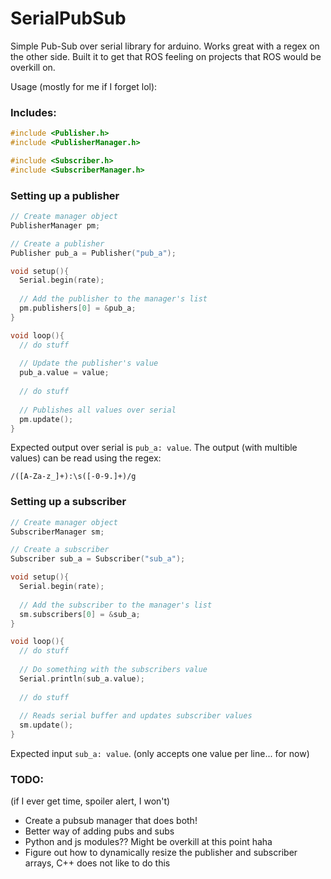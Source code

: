 # SerialPubSub
Simple Pub-Sub over serial library for arduino. Works great with a regex on the other side. Built it to get that ROS feeling on projects that ROS would be overkill on.

Usage (mostly for me if I forget lol):

### Includes:

```C++
#include <Publisher.h>
#include <PublisherManager.h>

#include <Subscriber.h>
#include <SubscriberManager.h>
```

### Setting up a publisher

```C++
// Create manager object
PublisherManager pm;

// Create a publisher
Publisher pub_a = Publisher("pub_a");

void setup(){
  Serial.begin(rate);
  
  // Add the publisher to the manager's list
  pm.publishers[0] = &pub_a;
}

void loop(){
  // do stuff
  
  // Update the publisher's value
  pub_a.value = value;
  
  // do stuff
  
  // Publishes all values over serial
  pm.update();
}
```

Expected output over serial is ```pub_a: value```. The output (with multible values) can be read using the regex:
```regex 
/([A-Za-z_]+):\s([-0-9.]+)/g
```


### Setting up a subscriber
```C++
// Create manager object
SubscriberManager sm;

// Create a subscriber
Subscriber sub_a = Subscriber("sub_a");

void setup(){
  Serial.begin(rate);
  
  // Add the subscriber to the manager's list
  sm.subscribers[0] = &sub_a;
}

void loop(){
  // do stuff
  
  // Do something with the subscribers value
  Serial.println(sub_a.value);
  
  // do stuff
  
  // Reads serial buffer and updates subscriber values
  sm.update();
}
```

Expected input `sub_a: value`. (only accepts one value per line... for now)

### TODO:
(if I ever get time, spoiler alert, I won't)
- Create a pubsub manager that does both!
- Better way of adding pubs and subs
- Python and js modules?? Might be overkill at this point haha
- Figure out how to dynamically resize the publisher and subscriber arrays, C++ does not like to do this
